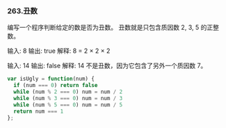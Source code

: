 ### 263.丑数
编写一个程序判断给定的数是否为丑数。
丑数就是只包含质因数 2, 3, 5 的正整数。

输入: 8
输出: true
解释: 8 = 2 × 2 × 2

输入: 14
输出: false 
解释: 14 不是丑数，因为它包含了另外一个质因数 7。

```js
var isUgly = function(num) {
  if (num === 0) return false
  while (num % 2 === 0) num = num / 2
  while (num % 3 === 0) num = num / 3
  while (num % 5 === 0) num = num / 5
  return num === 1
};
```